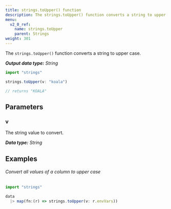 ```yaml
---
title: strings.toUpper() function
description: The strings.toUpper() function converts a string to upper case.
menu:
  v2_0_ref:
    name: strings.toUpper
    parent: Strings
weight: 301
---
```


The `strings.toUpper()` function converts a string to upper case.

_**Output data type:** String_

```js
import "strings"

strings.toUpper(v: "koala")

// returns "KOALA"
```

## Parameters

### v
The string value to convert.

_**Data type:** String_

## Examples

###### Convert all values of a column to upper case
```js
import "strings"

data
  |> map(fn:(r) => strings.toUpper(v: r.envVars))
```
